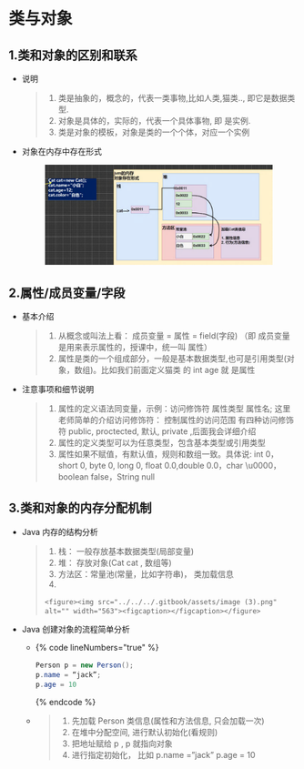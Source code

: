 # 类与对象

## 1.类和对象的区别和联系

*   说明

    > 1. 类是抽象的，概念的，代表一类事物,比如人类,猫类.., 即它是数据类型.
    > 2. 对象是具体的，实际的，代表一个具体事物, 即 是实例.
    > 3. 类是对象的模板，对象是类的一个个体，对应一个实例


*   对象在内存中存在形式

    <figure><img src="../../../.gitbook/assets/image.png" alt="" width="563"><figcaption></figcaption></figure>

## 2.属性/成员变量/字段

*   基本介绍

    > 1. 从概念或叫法上看： 成员变量 = 属性 = field(字段) （即 成员变量是用来表示属性的，授课中，统一叫 属性）
    > 2. 属性是类的一个组成部分，一般是基本数据类型,也可是引用类型(对象，数组)。比如我们前面定义猫类 的 int age 就 是属性


*   注意事项和细节说明

    > 1. 属性的定义语法同变量，示例：访问修饰符 属性类型 属性名; 这里老师简单的介绍访问修饰符： 控制属性的访问范围 有四种访问修饰符 public, proctected, 默认, private ,后面我会详细介绍
    > 2. 属性的定义类型可以为任意类型，包含基本类型或引用类型
    > 3. 属性如果不赋值，有默认值，规则和数组一致。具体说: int 0，short 0, byte 0, long 0, float 0.0,double 0.0，char \u0000， boolean false，String null



## 3.类和对象的内存分配机制

*   Java 内存的结构分析

    > 1. 栈： 一般存放基本数据类型(局部变量)
    > 2. 堆： 存放对象(Cat cat , 数组等)
    > 3. 方法区：常量池(常量，比如字符串)， 类加载信息
    > 4.
    >
    >     <figure><img src="../../../.gitbook/assets/image (3).png" alt="" width="563"><figcaption></figcaption></figure>


* Java 创建对象的流程简单分析
  * {% code lineNumbers="true" %}
    ```java
    Person p = new Person();
    p.name = “jack”;
    p.age = 10
    ```
    {% endcode %}
  * > 1. 先加载 Person 类信息(属性和方法信息, 只会加载一次)
    > 2. 在堆中分配空间, 进行默认初始化(看规则)
    > 3. 把地址赋给 p , p 就指向对象
    > 4. 进行指定初始化， 比如 p.name =”jack” p.age = 10
